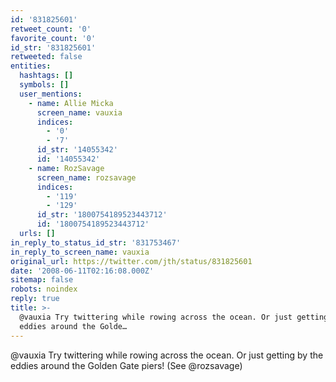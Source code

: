 ```yaml
---
id: '831825601'
retweet_count: '0'
favorite_count: '0'
id_str: '831825601'
retweeted: false
entities:
  hashtags: []
  symbols: []
  user_mentions:
    - name: Allie Micka
      screen_name: vauxia
      indices:
        - '0'
        - '7'
      id_str: '14055342'
      id: '14055342'
    - name: RozSavage
      screen_name: rozsavage
      indices:
        - '119'
        - '129'
      id_str: '1800754189523443712'
      id: '1800754189523443712'
  urls: []
in_reply_to_status_id_str: '831753467'
in_reply_to_screen_name: vauxia
original_url: https://twitter.com/jth/status/831825601
date: '2008-06-11T02:16:08.000Z'
sitemap: false
robots: noindex
reply: true
title: >-
  @vauxia Try twittering while rowing across the ocean. Or just getting by the
  eddies around the Golde…
---
```


@vauxia Try twittering while rowing across the ocean. Or just getting by the eddies around the Golden Gate piers! (See @rozsavage)